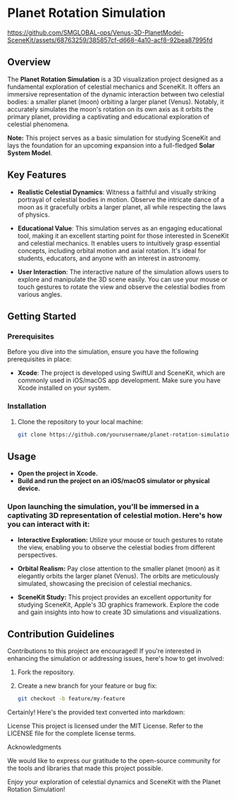 # Planet Rotation Simulation



https://github.com/SMGLOBAL-ops/Venus-3D-PlanetModel-SceneKit/assets/68763259/385857cf-d668-4a10-acf8-92bea87995fd


## Overview

The **Planet Rotation Simulation** is a 3D visualization project designed as a fundamental exploration of celestial mechanics and SceneKit. It offers an immersive representation of the dynamic interaction between two celestial bodies: a smaller planet (moon) orbiting a larger planet (Venus). Notably, it accurately simulates the moon's rotation on its own axis as it orbits the primary planet, providing a captivating and educational exploration of celestial phenomena.

**Note:** This project serves as a basic simulation for studying SceneKit and lays the foundation for an upcoming expansion into a full-fledged **Solar System Model**.

## Key Features

- **Realistic Celestial Dynamics**: Witness a faithful and visually striking portrayal of celestial bodies in motion. Observe the intricate dance of a moon as it gracefully orbits a larger planet, all while respecting the laws of physics.

- **Educational Value**: This simulation serves as an engaging educational tool, making it an excellent starting point for those interested in SceneKit and celestial mechanics. It enables users to intuitively grasp essential concepts, including orbital motion and axial rotation. It's ideal for students, educators, and anyone with an interest in astronomy.

- **User Interaction**: The interactive nature of the simulation allows users to explore and manipulate the 3D scene easily. You can use your mouse or touch gestures to rotate the view and observe the celestial bodies from various angles.

## Getting Started

### Prerequisites

Before you dive into the simulation, ensure you have the following prerequisites in place:

- **Xcode**: The project is developed using SwiftUI and SceneKit, which are commonly used in iOS/macOS app development. Make sure you have Xcode installed on your system.

### Installation

1. Clone the repository to your local machine:

   ```sh
   git clone https://github.com/yourusername/planet-rotation-simulation.git

## Usage

- **Open the project in Xcode.**
- **Build and run the project on an iOS/macOS simulator or physical device.**

### Upon launching the simulation, you'll be immersed in a captivating 3D representation of celestial motion. Here's how you can interact with it:

- **Interactive Exploration:** Utilize your mouse or touch gestures to rotate the view, enabling you to observe the celestial bodies from different perspectives.

- **Orbital Realism:** Pay close attention to the smaller planet (moon) as it elegantly orbits the larger planet (Venus). The orbits are meticulously simulated, showcasing the precision of celestial mechanics.

- **SceneKit Study:** This project provides an excellent opportunity for studying SceneKit, Apple's 3D graphics framework. Explore the code and gain insights into how to create 3D simulations and visualizations.

## Contribution Guidelines

Contributions to this project are encouraged! If you're interested in enhancing the simulation or addressing issues, here's how to get involved:

1. Fork the repository.

2. Create a new branch for your feature or bug fix:

   ```sh
   git checkout -b feature/my-feature

Certainly! Here's the provided text converted into markdown:

License
This project is licensed under the MIT License. Refer to the LICENSE file for the complete license terms.

Acknowledgments

We would like to express our gratitude to the open-source community for the tools and libraries that made this project possible.

Enjoy your exploration of celestial dynamics and SceneKit with the Planet Rotation Simulation!
